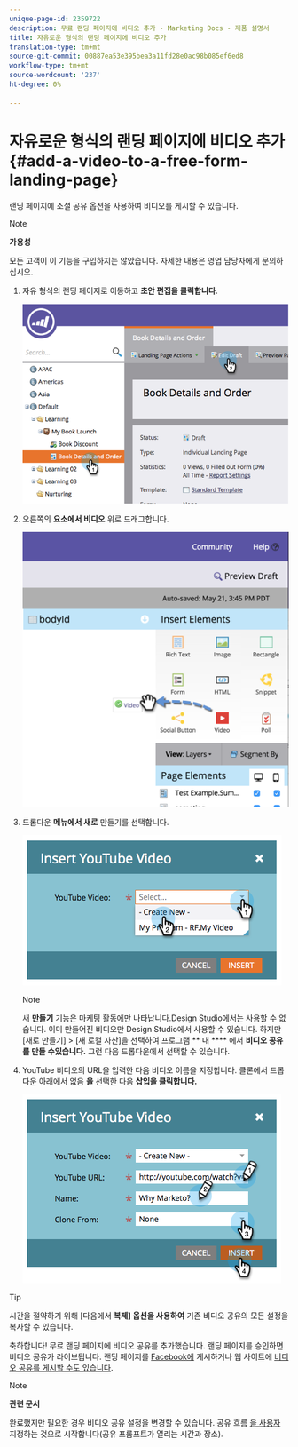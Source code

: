 ```yaml
---
unique-page-id: 2359722
description: 무료 랜딩 페이지에 비디오 추가 - Marketing Docs - 제품 설명서
title: 자유로운 형식의 랜딩 페이지에 비디오 추가
translation-type: tm+mt
source-git-commit: 00887ea53e395bea3a11fd28e0ac98b085ef6ed8
workflow-type: tm+mt
source-wordcount: '237'
ht-degree: 0%

---
```



# 자유로운 형식의 랜딩 페이지에 비디오 추가 {#add-a-video-to-a-free-form-landing-page}

랜딩 페이지에 소셜 공유 옵션을 사용하여 비디오를 게시할 수 있습니다.

>[!NOTE]
>
>**가용성**
>
>모든 고객이 이 기능을 구입하지는 않았습니다. 자세한 내용은 영업 담당자에게 문의하십시오.

1. 자유 형식의 랜딩 페이지로 이동하고 **초안 편집을 클릭합니다**.

   ![](assets/image2014-9-17-11-3a28-3a51.png)

1. 오른쪽의 **요소에서 비디오** 위로 드래그합니다.

   ![](assets/image2015-5-21-15-3a46-3a34.png)

1. 드롭다운 **메뉴에서 새로** 만들기를 선택합니다.

   ![](assets/image2014-9-17-11-3a29-3a8.png)

   >[!NOTE]
   >
   >새 **만들기** 기능은 마케팅 활동에만 나타납니다.Design Studio에서는 사용할 수 없습니다. 이미 만들어진 비디오만 Design Studio에서 사용할 수 있습니다. 하지만 [새로 만들기] > [새 로컬 자산]을 선택하여 프로그램 ** 내 **** 에서 **비디오 공유를 만들 수있습니다.** 그런 다음 드롭다운에서 선택할 수 있습니다.

1. YouTube 비디오의 URL을 입력한 다음 비디오 이름을 지정합니다. 클론에서 드롭다운 아래에서 없음 **을** 선택한 다음 **삽입을 클릭합니다.**

   ![](assets/image2014-9-17-11-3a29-3a15.png)

>[!TIP]
>
>시간을 절약하기 위해 [다음에서 **복제] 옵션을 사용하여** 기존 비디오 공유의 모든 설정을 복사할 수 있습니다.

축하합니다! 무료 랜딩 페이지에 비디오 공유를 추가했습니다. 랜딩 페이지를 승인하면 비디오 공유가 라이브됩니다. 랜딩 페이지를 [Facebook에](../../../../product-docs/demand-generation/facebook/publish-landing-pages-to-facebook.md) 게시하거나 웹 사이트에 [비디오 공유를 게시할 수도 있습니다](../../../../product-docs/demand-generation/social/social-functions/deploy-social-on-your-website.md).

>[!NOTE]
>
>**관련 문서**
>
>완료했지만 필요한 경우 비디오 공유 설정을 변경할 수 있습니다. 공유 흐름 [을 사용자](../../../../product-docs/demand-generation/social/configuring-social-actions/customize-video-share-flow.md) 지정하는 것으로 시작합니다(공유 프롬프트가 열리는 시간과 장소).

